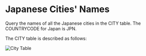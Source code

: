 # Japanese Cities' Names
Query the names of all the Japanese cities in the CITY table. The COUNTRYCODE for Japan is JPN.

The CITY table is described as follows:

![City Table](https://s3.amazonaws.com/hr-challenge-images/8137/1449729804-f21d187d0f-CITY.jpg)


